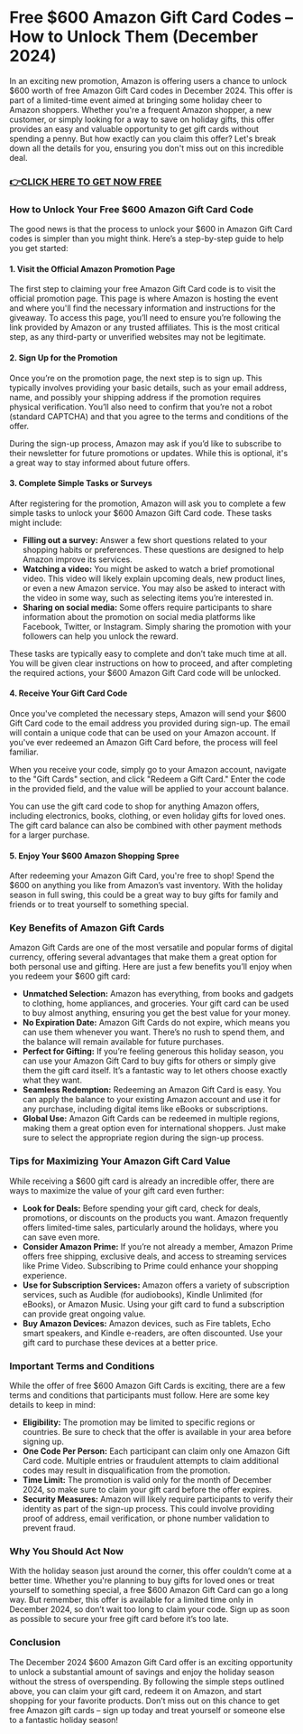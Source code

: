 # Free $600 Amazon Gift Card Codes – How to Unlock Them (December 2024)

In an exciting new promotion, Amazon is offering users a chance to unlock $600 worth of free Amazon Gift Card codes in December 2024. This offer is part of a limited-time event aimed at bringing some holiday cheer to Amazon shoppers. Whether you're a frequent Amazon shopper, a new customer, or simply looking for a way to save on holiday gifts, this offer provides an easy and valuable opportunity to get gift cards without spending a penny. But how exactly can you claim this offer? Let's break down all the details for you, ensuring you don't miss out on this incredible deal.

### [👉CLICK HERE TO GET NOW FREE](https://freeforyou.xyz/amazon/go/codes/)

### How to Unlock Your Free $600 Amazon Gift Card Code

The good news is that the process to unlock your $600 in Amazon Gift Card codes is simpler than you might think. Here’s a step-by-step guide to help you get started:

#### 1. **Visit the Official Amazon Promotion Page**
The first step to claiming your free Amazon Gift Card code is to visit the official promotion page. This page is where Amazon is hosting the event and where you'll find the necessary information and instructions for the giveaway. To access this page, you’ll need to ensure you’re following the link provided by Amazon or any trusted affiliates. This is the most critical step, as any third-party or unverified websites may not be legitimate.

#### 2. **Sign Up for the Promotion**
Once you’re on the promotion page, the next step is to sign up. This typically involves providing your basic details, such as your email address, name, and possibly your shipping address if the promotion requires physical verification. You’ll also need to confirm that you’re not a robot (standard CAPTCHA) and that you agree to the terms and conditions of the offer.

During the sign-up process, Amazon may ask if you’d like to subscribe to their newsletter for future promotions or updates. While this is optional, it's a great way to stay informed about future offers.

#### 3. **Complete Simple Tasks or Surveys**
After registering for the promotion, Amazon will ask you to complete a few simple tasks to unlock your $600 Amazon Gift Card code. These tasks might include:

- **Filling out a survey:** Answer a few short questions related to your shopping habits or preferences. These questions are designed to help Amazon improve its services.
- **Watching a video:** You might be asked to watch a brief promotional video. This video will likely explain upcoming deals, new product lines, or even a new Amazon service. You may also be asked to interact with the video in some way, such as selecting items you’re interested in.
- **Sharing on social media:** Some offers require participants to share information about the promotion on social media platforms like Facebook, Twitter, or Instagram. Simply sharing the promotion with your followers can help you unlock the reward.

These tasks are typically easy to complete and don’t take much time at all. You will be given clear instructions on how to proceed, and after completing the required actions, your $600 Amazon Gift Card code will be unlocked.

#### 4. **Receive Your Gift Card Code**
Once you've completed the necessary steps, Amazon will send your $600 Gift Card code to the email address you provided during sign-up. The email will contain a unique code that can be used on your Amazon account. If you've ever redeemed an Amazon Gift Card before, the process will feel familiar.

When you receive your code, simply go to your Amazon account, navigate to the "Gift Cards" section, and click "Redeem a Gift Card." Enter the code in the provided field, and the value will be applied to your account balance.

You can use the gift card code to shop for anything Amazon offers, including electronics, books, clothing, or even holiday gifts for loved ones. The gift card balance can also be combined with other payment methods for a larger purchase.

#### 5. **Enjoy Your $600 Amazon Shopping Spree**
After redeeming your Amazon Gift Card, you're free to shop! Spend the $600 on anything you like from Amazon’s vast inventory. With the holiday season in full swing, this could be a great way to buy gifts for family and friends or to treat yourself to something special.

### Key Benefits of Amazon Gift Cards

Amazon Gift Cards are one of the most versatile and popular forms of digital currency, offering several advantages that make them a great option for both personal use and gifting. Here are just a few benefits you’ll enjoy when you redeem your $600 gift card:

- **Unmatched Selection:** Amazon has everything, from books and gadgets to clothing, home appliances, and groceries. Your gift card can be used to buy almost anything, ensuring you get the best value for your money.
- **No Expiration Date:** Amazon Gift Cards do not expire, which means you can use them whenever you want. There’s no rush to spend them, and the balance will remain available for future purchases.
- **Perfect for Gifting:** If you’re feeling generous this holiday season, you can use your Amazon Gift Card to buy gifts for others or simply give them the gift card itself. It’s a fantastic way to let others choose exactly what they want.
- **Seamless Redemption:** Redeeming an Amazon Gift Card is easy. You can apply the balance to your existing Amazon account and use it for any purchase, including digital items like eBooks or subscriptions.
- **Global Use:** Amazon Gift Cards can be redeemed in multiple regions, making them a great option even for international shoppers. Just make sure to select the appropriate region during the sign-up process.

### Tips for Maximizing Your Amazon Gift Card Value

While receiving a $600 gift card is already an incredible offer, there are ways to maximize the value of your gift card even further:

- **Look for Deals:** Before spending your gift card, check for deals, promotions, or discounts on the products you want. Amazon frequently offers limited-time sales, particularly around the holidays, where you can save even more.
- **Consider Amazon Prime:** If you’re not already a member, Amazon Prime offers free shipping, exclusive deals, and access to streaming services like Prime Video. Subscribing to Prime could enhance your shopping experience.
- **Use for Subscription Services:** Amazon offers a variety of subscription services, such as Audible (for audiobooks), Kindle Unlimited (for eBooks), or Amazon Music. Using your gift card to fund a subscription can provide great ongoing value.
- **Buy Amazon Devices:** Amazon devices, such as Fire tablets, Echo smart speakers, and Kindle e-readers, are often discounted. Use your gift card to purchase these devices at a better price.

### Important Terms and Conditions

While the offer of free $600 Amazon Gift Cards is exciting, there are a few terms and conditions that participants must follow. Here are some key details to keep in mind:

- **Eligibility:** The promotion may be limited to specific regions or countries. Be sure to check that the offer is available in your area before signing up.
- **One Code Per Person:** Each participant can claim only one Amazon Gift Card code. Multiple entries or fraudulent attempts to claim additional codes may result in disqualification from the promotion.
- **Time Limit:** The promotion is valid only for the month of December 2024, so make sure to claim your gift card before the offer expires.
- **Security Measures:** Amazon will likely require participants to verify their identity as part of the sign-up process. This could involve providing proof of address, email verification, or phone number validation to prevent fraud.

### Why You Should Act Now

With the holiday season just around the corner, this offer couldn’t come at a better time. Whether you're planning to buy gifts for loved ones or treat yourself to something special, a free $600 Amazon Gift Card can go a long way. But remember, this offer is available for a limited time only in December 2024, so don’t wait too long to claim your code. Sign up as soon as possible to secure your free gift card before it’s too late.

### Conclusion

The December 2024 $600 Amazon Gift Card offer is an exciting opportunity to unlock a substantial amount of savings and enjoy the holiday season without the stress of overspending. By following the simple steps outlined above, you can claim your gift card, redeem it on Amazon, and start shopping for your favorite products. Don’t miss out on this chance to get free Amazon gift cards – sign up today and treat yourself or someone else to a fantastic holiday season!
